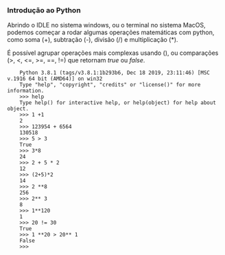 ### Introdução ao Python

Abrindo o IDLE no sistema windows, ou o terminal no sistema MacOS, podemos começar a rodar algumas operações matemáticas com python, como soma (+), subtração (-), divisão (/) e multiplicação (*). 

É possível agrupar operações mais complexas usando (), ou comparações (>, <, <=, >=, ==, !=) que retornam *true* ou *false*. 

        Python 3.8.1 (tags/v3.8.1:1b293b6, Dec 18 2019, 23:11:46) [MSC v.1916 64 bit (AMD64)] on win32
        Type "help", "copyright", "credits" or "license()" for more information.
        >>> help
        Type help() for interactive help, or help(object) for help about object.
        >>> 1 +1
        2
        >>> 123954 + 6564
        130518
        >>> 5 > 3
        True
        >>> 3*8
        24
        >>> 2 + 5 * 2
        12
        >>> (2+5)*2
        14
        >>> 2 **8
        256
        >>> 2** 3
        8
        >>> 1**120
        1
        >>> 20 != 30
        True
        >>> 1 **20 > 20** 1
        False
        >>> 



